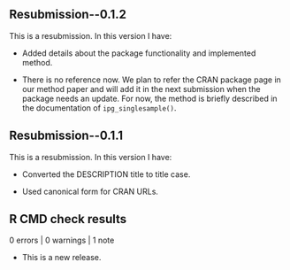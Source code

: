 ## Resubmission--0.1.2

This is a resubmission. In this version I have:

* Added details about the package functionality and implemented method.

* There is no reference now. We plan to refer the CRAN package page in our method paper and will add it in the next submission when the package needs an update. For now, the method is briefly described in the documentation of `ipg_singlesample()`. 


## Resubmission--0.1.1

This is a resubmission. In this version I have:

* Converted the DESCRIPTION title to title case.

* Used canonical form for CRAN URLs.


## R CMD check results

0 errors | 0 warnings | 1 note

* This is a new release.
